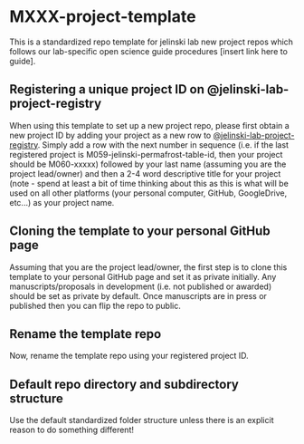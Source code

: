 # MXXX-project-template
This is a standardized repo template for jelinski lab new project repos which follows our lab-specific open science guide procedures [insert link here to guide]. 

## Registering a unique project ID on @jelinski-lab-project-registry
When using this template to set up a new project repo, please first obtain a new project ID by adding your project as a new row to [@jelinski-lab-project-registry](https://github.com/orgs/jelinski-lab-pedology/projects/1). Simply add a row with the next number in sequence (i.e. if the last registered project is M059-jelinski-permafrost-table-id, then your project should be M060-xxxxx) followed by your last name (assuming you are the project lead/owner) and then a 2-4 word descriptive title for your project (note - spend at least a bit of time thinking about this as this is what will be used on all other platforms (your personal computer, GitHub, GoogleDrive, etc...) as your project name.

## Cloning the template to your personal GitHub page
Assuming that you are the project lead/owner, the first step is to clone this template to your personal GitHub page and set it as private initially. Any manuscripts/proposals in development (i.e. not published or awarded) should be set as private by default. Once manuscripts are in press or published then you can flip the repo to public.

## Rename the template repo 
Now, rename the template repo using your registered project ID.

## Default repo directory and subdirectory structure
Use the default standardized folder structure unless there is an explicit reason to do something different!


